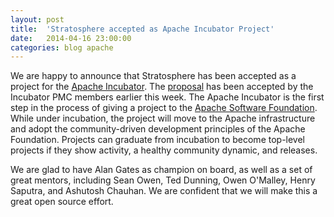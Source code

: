 ```yaml
---
layout: post
title:  'Stratosphere accepted as Apache Incubator Project'
date:   2014-04-16 23:00:00
categories: blog apache
---
```


We are happy to announce that Stratosphere has been accepted as a project for the [Apache Incubator](https://incubator.apache.org/). The [proposal](https://wiki.apache.org/incubator/StratosphereProposal) has been accepted by the Incubator PMC members earlier this week. The Apache Incubator is the first step in the process of giving a project to the [Apache Software Foundation](http://apache.org). While under incubation, the project will move to the Apache infrastructure and adopt the community-driven development principles of the Apache Foundation. Projects can graduate from incubation to become top-level projects if they show activity, a healthy community dynamic, and releases.

We are glad to have Alan Gates as champion on board, as well as a set of great mentors, including Sean Owen, Ted Dunning, Owen O'Malley, Henry Saputra, and Ashutosh Chauhan. We are confident that we will make this a great open source effort.
